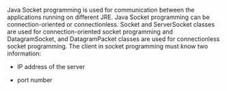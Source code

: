 Java Socket programming is used for communication between the
applications running on different JRE. Java Socket programming can be
connection-oriented or connectionless. Socket and ServerSocket classes
are used for connection-oriented socket programming and DatagramSocket,
and DatagramPacket classes are used for connectionless socket
programming. The client in socket programming must know two information:

- IP address of the server

- port number